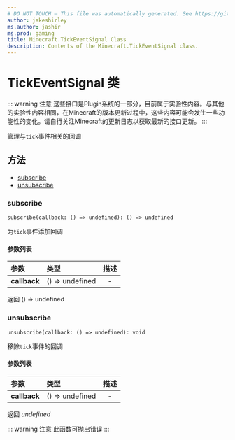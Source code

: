 ```yaml
---
# DO NOT TOUCH — This file was automatically generated. See https://github.com/Mojang/MinecraftScriptingApiDocsGenerator to modify descriptions, examples, etc.
author: jakeshirley
ms.author: jashir
ms.prod: gaming
title: Minecraft.TickEventSignal Class
description: Contents of the Minecraft.TickEventSignal class.
---
```

# TickEventSignal 类
::: warning 注意
这些接口是Plugin系统的一部分，目前属于实验性内容。与其他的实验性内容相同，在Minecraft的版本更新过程中，这些内容可能会发生一些功能性的变化。请自行关注Minecraft的更新日志以获取最新的接口更新。
:::
<!-- Manages callbacks that are connected to a tick event. -->
管理与`tick`事件相关的回调


## 方法
- [subscribe](#subscribe)
- [unsubscribe](#unsubscribe)
  
### **subscribe**
`
subscribe(callback: () => undefined): () => undefined
`

<!-- Adds a callback that will be called on every tick. -->
为`tick`事件添加回调
#### 参数列表
| 参数 | 类型 | 描述 |
| :--- | :--- | :---: |
| **callback** | () => undefined | - |

返回 () => undefined


### **unsubscribe**
`
unsubscribe(callback: () => undefined): void
`

<!-- Removes a callback from being called every tick. -->
移除`tick`事件的回调
#### 参数列表
| 参数 | 类型 | 描述 |
| :--- | :--- | :---: |
| **callback** | () => undefined | - |

返回 *undefined*

::: warning 注意
此函数可抛出错误
:::

